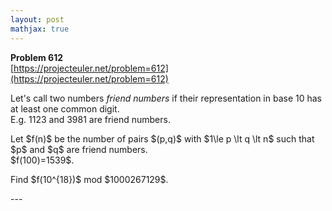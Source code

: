 ```yaml
---
layout: post
mathjax: true
---
```

**Problem 612**  
[https://projecteuler.net/problem=612](https://projecteuler.net/problem=612)

<p>
Let's call two numbers  <i>friend numbers</i> if their representation in base 10 has at least one common digit.<br /> E.g. 1123 and 3981 are friend numbers. 
</p>
<p>
Let $f(n)$ be the number of pairs $(p,q)$ with $1\le p \lt q \lt n$ such that $p$ and $q$ are friend numbers.<br />
$f(100)=1539$.
</p>
<p>
Find $f(10^{18})$ mod $1000267129$.
</p>
---
